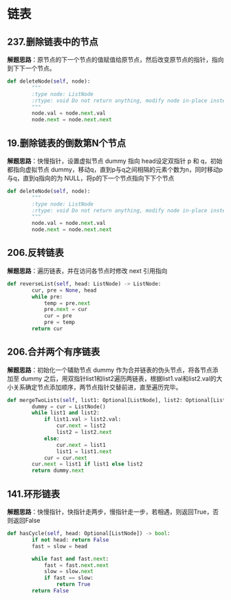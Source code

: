 # 链表
## 237.删除链表中的节点
**解题思路**：原节点的下一个节点的值赋值给原节点，然后改变原节点的指针，指向到下下一个节点。
```Python
def deleteNode(self, node):
        """
        :type node: ListNode
        :rtype: void Do not return anything, modify node in-place instead.
        """
        node.val = node.next.val
        node.next = node.next.next
```

## 19.删除链表的倒数第N个节点
**解题思路**：快慢指针，设置虚拟节点 dummy 指向 head设定双指针 p 和 q，初始都指向虚拟节点 dummy，移动q，直到p与q之间相隔的元素个数为n，同时移动p与q，直到q指向的为 NULL，将p的下一个节点指向下下个节点
```Python
def deleteNode(self, node):
        """
        :type node: ListNode
        :rtype: void Do not return anything, modify node in-place instead.
        """
        node.val = node.next.val
        node.next = node.next.next
```

## 206.反转链表
**解题思路**：遍历链表，并在访问各节点时修改 next 引用指向
```Python
def reverseList(self, head: ListNode) -> ListNode:
        cur, pre = None, head
        while pre:
            temp = pre.next
            pre.next = cur
            cur = pre
            pre = temp
        return cur
```

## 206.合并两个有序链表
**解题思路**：初始化一个辅助节点 dummy 作为合并链表的伪头节点，将各节点添加至 dummy 之后，用双指针list1和list2遍历两链表，根据list1.val和list2.val的大小关系确定节点添加顺序，两节点指针交替前进，直至遍历完毕。
```Python
def mergeTwoLists(self, list1: Optional[ListNode], list2: Optional[ListNode]) -> Optional[ListNode]:
        dummy = cur = ListNode()
        while list1 and list2:
            if list1.val > list2.val:
                cur.next = list2
                list2 = list2.next
            else:
                cur.next = list1
                list1 = list1.next
            cur = cur.next
        cur.next = list1 if list1 else list2
        return dummy.next
```

## 141.环形链表
**解题思路**：快慢指针，快指针走两步，慢指针走一步，若相遇，则返回True，否则返回False
```Python
def hasCycle(self, head: Optional[ListNode]) -> bool:
        if not head: return False
        fast = slow = head

        while fast and fast.next:
            fast = fast.next.next
            slow = slow.next
            if fast == slow:
                return True
        return False
```
